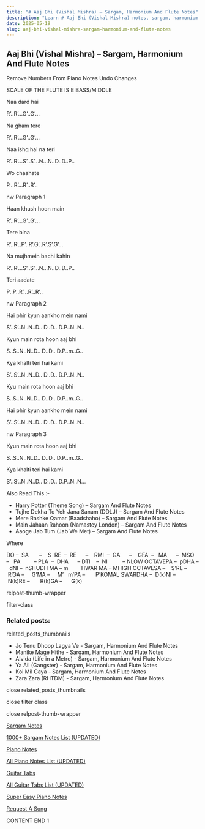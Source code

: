 ```yaml
---
title: "# Aaj Bhi (Vishal Mishra) – Sargam, Harmonium And Flute Notes"
description: "Learn # Aaj Bhi (Vishal Mishra) notes, sargam, harmonium notations and flute notes. Easy step-by-step tutorial for beginners."
date: 2025-05-19
slug: aaj-bhi-vishal-mishra-sargam-harmonium-and-flute-notes
---
```


## Aaj Bhi (Vishal Mishra) – Sargam, Harmonium And Flute Notes

Remove Numbers From Piano Notes
Undo Changes



SCALE OF THE FLUTE IS E BASS/MIDDLE



Naa dard hai



R’..R’…G’..G’…



Na gham tere



R’..R’…G’..G’…



Naa ishq hai na teri



R’..R’…S’..S’…N…N..D..D..P..



Wo chaahate



P…R’…R’..R’..

nw Paragraph 1



Haan khush hoon main



R’..R’…G’..G’…



Tere bina



R’..R’..P’..R’.G’..R’.S’.G’…



Na mujhmein bachi kahin



R’..R’…S’..S’…N…N..D..D..P..



Teri aadate



P..P..R’…R’..R’..



nw Paragraph 2

Hai phir kyun aankho mein nami



S’..S’..N..N..D.. D..D.. D.P..N..N..



Kyun main rota hoon aaj bhi



S..S..N..N..D.. D..D.. D.P..m..G..



Kya khalti teri hai kami



S’..S’..N..N..D.. D..D.. D.P..N..N..



Kyu main rota hoon aaj bhi



S..S..N..N..D.. D..D.. D.P..m..G..



Hai phir kyun aankho mein nami



S’..S’..N..N..D.. D..D.. D.P..N..N..

nw Paragraph 3



Kyun main rota hoon aaj bhi



S..S..N..N..D.. D..D.. D.P..m..G..



Kya khalti teri hai kami



S’..S’..N..N..D.. D..D.. D.P..N..N…



Also Read This :-



* Harry Potter (Theme Song) – Sargam And Flute Notes
* Tujhe Dekha To Yeh Jana Sanam (DDLJ) – Sargam And Flute Notes
* Mere Rashke Qamar (Baadshaho) – Sargam And Flute Notes
* Main Jahaan Rahoon (Namastey London) – Sargam And Flute Notes
* Aaoge Jab Tum (Jab We Met) – Sargam And Flute Notes



Where



DO –  SA       –    S  RE  –  RE      –    RMI  –  GA      –    GFA  –   MA      –  MSO  –   PA         – PLA  –  DHA      – DTI    –  NI          – NLOW OCTAVEPA –  pDHA –  dNI –  nSHUDH MA – m        TIWAR MA – MHIGH OCTAVESA –    S’RE –     R’GA –     G’MA –     M’   m’PA –       P’KOMAL SWARDHA –  D(k)NI –       N(k)RE –       R(k)GA –      G(k)

relpost-thumb-wrapper

filter-class

### Related posts:

related_posts_thumbnails

* Jo Tenu Dhoop Lagya Ve - Sargam, Harmonium And Flute Notes
* Manike Mage Hithe - Sargam, Harmonium And Flute Notes
* Alvida (Life in a Metro) - Sargam, Harmonium And Flute Notes
* Ya Ail (Gangster) - Sargam, Harmonium And Flute Notes
* Koi Mil Gaya - Sargam, Harmonium And Flute Notes
* Zara Zara (RHTDM) - Sargam, Harmonium And Flute Notes

close related_posts_thumbnails

close filter class

close relpost-thumb-wrapper

[Sargam Notes](/sargam-notes.html)

[1000+ Sargam Notes List (UPDATED)](/all-songs-list-sargam-notes.html)

[Piano Notes](/piano-notes.html)

[All Piano Notes List (UPDATED)](/all-songs-list-piano-notes.html)

[Guitar Tabs](/guitar-tabs.html)

[All Guitar Tabs List (UPDATED)](/all-songs-list-guitar-tabs.html)

[Super Easy Piano Notes](https://studywall.in/)

[Request A Song](/request-a-song.html)

CONTENT END 1


